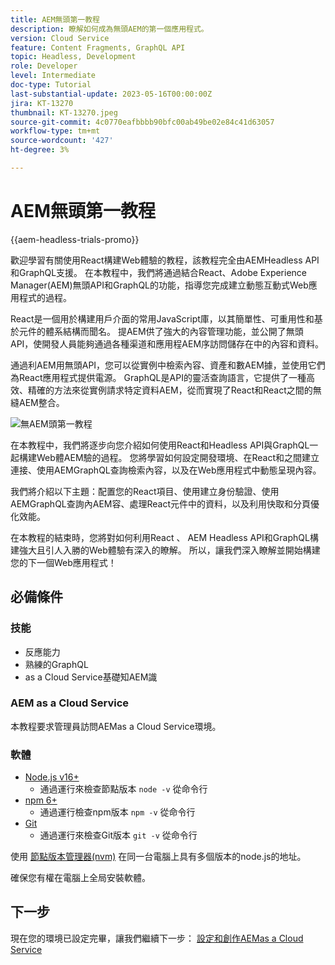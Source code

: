 ```yaml
---
title: AEM無頭第一教程
description: 瞭解如何成為無頭AEM的第一個應用程式。
version: Cloud Service
feature: Content Fragments, GraphQL API
topic: Headless, Development
role: Developer
level: Intermediate
doc-type: Tutorial
last-substantial-update: 2023-05-16T00:00:00Z
jira: KT-13270
thumbnail: KT-13270.jpeg
source-git-commit: 4c0770eafbbbb90bfc00ab49be02e84c41d63057
workflow-type: tm+mt
source-wordcount: '427'
ht-degree: 3%

---
```



# AEM無頭第一教程

{{aem-headless-trials-promo}}

歡迎學習有關使用React構建Web體驗的教程，該教程完全由AEMHeadless API和GraphQL支援。 在本教程中，我們將通過結合React、Adobe Experience Manager(AEM)無頭API和GraphQL的功能，指導您完成建立動態互動式Web應用程式的過程。

React是一個用於構建用戶介面的常用JavaScript庫，以其簡單性、可重用性和基於元件的體系結構而聞名。 提AEM供了強大的內容管理功能，並公開了無頭API，使開發人員能夠通過各種渠道和應用程AEM序訪問儲存在中的內容和資料。

通過利AEM用無頭API，您可以從實例中檢索內容、資產和數AEM據，並使用它們為React應用程式提供電源。 GraphQL是API的靈活查詢語言，它提供了一種高效、精確的方法來從實例請求特定資料AEM，從而實現了React和React之間的無縫AEM整合。

![無AEM頭第一教程](./assets/overview/overview.png)

在本教程中，我們將逐步向您介紹如何使用React和Headless API與GraphQL一起構建Web體AEM驗的過程。 您將學習如何設定開發環境、在React和之間建立連接、使用AEMGraphQL查詢檢索內容，以及在Web應用程式中動態呈現內容。

我們將介紹以下主題：配置您的React項目、使用建立身份驗證、使用AEMGraphQL查詢內AEM容、處理React元件中的資料，以及利用快取和分頁優化效能。

在本教程的結束時，您將對如何利用React 、 AEM Headless API和GraphQL構建強大且引人入勝的Web體驗有深入的瞭解。 所以，讓我們深入瞭解並開始構建您的下一個Web應用程式！

## 必備條件

### 技能

+ 反應能力
+ 熟練的GraphQL
+ as a Cloud Service基礎知AEM識

### AEM as a Cloud Service 

本教程要求管理員訪問AEMas a Cloud Service環境。

### 軟體

+ [Node.js v16+](https://nodejs.org/en/)
   + 通過運行來檢查節點版本 `node -v` 從命令行
+ [npm 6+](https://www.npmjs.com/)
   + 通過運行檢查npm版本 `npm -v` 從命令行
+ [Git](https://git-scm.com/)
   + 通過運行來檢查Git版本 `git -v` 從命令行

使用 [節點版本管理器(nvm)](https://github.com/nvm-sh/nvm) 在同一台電腦上具有多個版本的node.js的地址。

確保您有權在電腦上全局安裝軟體。

## 下一步

現在您的環境已設定完畢，讓我們繼續下一步： [設定和創作AEMas a Cloud Service](./1-content-modeling.md)
